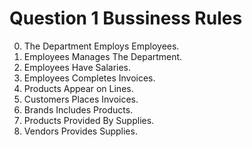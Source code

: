 Question 1 Bussiness Rules
==========================

  0. The Department Employs Employees.
  1. Employees Manages The Department.
  2. Employees Have Salaries.
  3. Employees Completes Invoices.
  4. Products Appear on Lines.
  5. Customers Places Invoices.
  6. Brands Includes Products.
  7. Products Provided By Supplies.
  8. Vendors Provides Supplies. 
